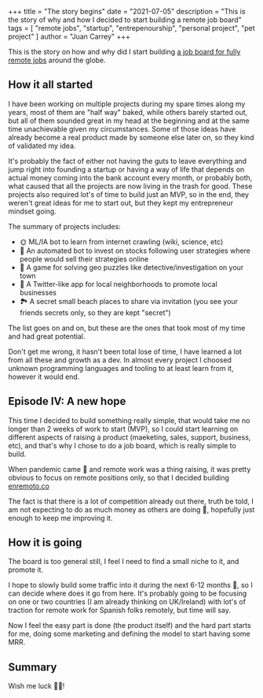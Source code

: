 +++
title = "The story begins"
date = "2021-07-05"
description = "This is the story of why and how I decided to start building a remote job board"
tags = [
    "remote jobs", "startup", "entrepenourship", "personal project", "pet project"
]
author = "Juan Carrey"
+++


This is the story on how and why did I start building 
[a job board for fully remote jobs]( https://enremoto.co "full remote jobs at enremoto.co") around the globe.

## How it all started

I have been working on multiple projects during my spare times along my years, most of them are "half  way" baked, while others barely started out, but all of them sounded great in my head at the beginning and at the same time unachievable given my circumstances.
Some of those ideas have already become a real product made by someone else later on, so they kind of validated my idea.

It's probably the fact of either not having the guts to leave everything and jump right into founding a startup or having a way of life that depends on actual money coming into the bank account every month, or probably both, what caused that all the projects are now living in the trash for good. These projects also required lot's of time to build just an MVP, so in the end, they weren't great ideas for me to start out, but they kept my entrepreneur mindset going.

The summary of projects includes:

* 🌞 ML/IA bot to learn from internet crawling (wiki, science, etc)
* 🦄 An automated bot to invest on stocks following user strategies where people would sell their strategies online
* 🎲 A game for solving geo puzzles like detective/investigation on your town
* 🏤 A Twitter-like app for local neighborhoods to promote local businesses
* 🏞 A secret small beach places to share via invitation (you see your friends secrets only, so they are kept "secret")

The list goes on and on, but these are the ones that took most of my time and had great potential.

Don't get me wrong, it hasn't been total lose of time, I have learned a lot from all these and growth as a dev. In almost every project I choosed unknown programming languages and tooling to at least learn from it, however it would end.

## Episode IV: A new hope

This time I decided to build something really simple, that would take me no longer than 2 weeks of work to start (MVP), so I could start learning on different aspects of raising a product (maeketing, sales, support, business, etc), and that's why I chose to do a job board, which is really simple to build.

When pandemic came 🦠 and remote work was a thing raising, it was pretty obvious to focus on remote positions only, so that I decided building [enremoto.co]( https://enremoto.co "full remote jobs at enremoto.co")

The fact is that there is a lot of competition already out there, truth be told, I am not expecting to do as much money as others are doing 🤑, hopefully just enough to keep me improving it.

## How it is going

The board is too general still, I feel I need to find a small niche to it, and promote it.

I hope to slowly build some traffic into it during the next 6-12 months 🐢, so I can decide where does it go from here. It's probably going to be focusing on one or two countries (I am already thinking on UK/Ireland) with lot's of traction for remote work for Spanish folks remotely, but time will say.

Now I feel the easy part is done (the product itself) and the hard part starts for me, doing some marketing and defining the model to start having some MRR.


## Summary

Wish me luck 🙏🙏! 
